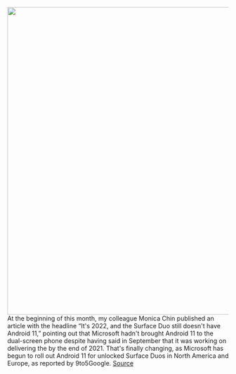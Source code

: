<img src='https://cdn.vox-cdn.com/thumbor/m21YSGxpY-tpNWPcea5dh2mGvA8=/0x0:2040x1360/1200x800/filters:focal(857x517:1183x843)/cdn.vox-cdn.com/uploads/chorus_image/image/70426724/vpavic_4176_20200905_0142.0.jpg' width='700px' /><br/>
At the beginning of this month, my colleague Monica Chin published an article with the headline “It's 2022, and the Surface Duo still doesn't have Android 11,” pointing out that Microsoft hadn't brought Android 11 to the dual-screen phone despite having said in September that it was working on delivering the by the end of 2021. That's finally changing, as Microsoft has begun to roll out Android 11 for unlocked Surface Duos in North America and Europe, as reported by 9to5Google.
<a href='https://www.theverge.com/2022/1/24/22899348/microsoft-surface-duo-android-11'> Source <a/>